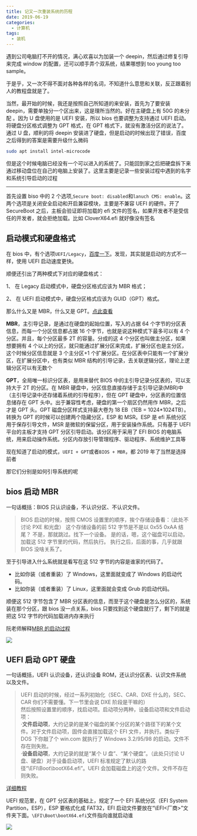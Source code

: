 ```yaml
---
title: 记又一次重装系统的历程
date: 2019-06-19
categories:
  - 计算机
tags:
  - 装机
---
```


遇到公司电脑打不开的情况，满心欢喜以为加装一个 deepin，然后通过修复引导来完成 window 的配置，还可以顺手弄个双系统，结果哪想到 too young too sample。

于是乎，又一次不得不面对各种各样的名词，不知道什么意思和关联，反正跟着别人的教程盘就是了。

当然，最开始的时候，我还是按照自己所知道的来安装，首先为了要安装 deepin，需要单独分一个区出来，这是理所当然的。好在主硬盘上有 50G 的未分配
。因为 U 盘使用的是 UEFI 安装，所以 bios 也要调整为支持通过 UEFI 启动。将硬盘分区格式调整为 GPT 格式，在 GPT 格式下，就没有激活分区的说法了。通过 U 盘，顺利的将 deepin 安装进了硬盘，但是启动的时候出现了错误，百度之后得到的答案是需要升级什么微码

```bash
sudo apt install intel-microcode
```

但是这个时候电脑已经没有一个可以进入的系统了。只能回到家之后把硬盘拆下来通过移动盘位在自己的电脑上安装了。这里主要是记录一些安装过程中遇到的名字和系统引导启动的过程

<!-- more -->

---

首先设置 biso 中的 2 个选项,`Secure boot: disabled`和`lanuch CMS: enable`。这两个选项是关闭安全启动和开启兼容模块，主要是不兼容 UEFI 的硬件。开了 SecureBoot 之后，主板会验证即将加载的 efi 文件的签名，如果开发者不是受信任的开发者，就会拒绝加载。比如 CloverX64.efi 就好像没有签名

## 启动模式和硬盘格式

在 bios 中，有个选项`UEFI/Legacy`，[百度一下](https://blog.csdn.net/z15732621736/article/details/49048779)。发现，其实就是启动的方式不一样，使用 UEFI 启动速度更快。

顺便还引出了两种模式下对应的硬盘格式：

1、 在 Legacy 启动模式中，硬盘分区格式应该为 MBR 格式；

2、 在 UEFI 启动模式中，硬盘分区格式应该为 GUID（GPT）格式。

那么什么又是 MBR，什么又是 GPT。[点此查看](https://blog.csdn.net/z15732621736/article/details/49046367)

**MBR**，主引导记录，是通过在硬盘的起始位置，写入的占据 64 个字节的分区表信息，而每一个分区信息都占据 16 个字节，也就是说这种模式下最多可以有 4 个分区。并且，每个分区最多 2T 的容量。分成的这 4 个分区也叫做主分区，如果想要拥有 4 个以上的分区，就只能通过扩展分区来完成，扩展分区也是主分区，这个时候分区信息就是 3 个主分区+1 个扩展分区。在分区表中只能有一个扩展分区，在扩展分区中，也有类似 MBR 结构的引导记录，去关联逻辑分区，理论上逻辑分区可以有无数个

**GPT**，全局唯一标识分区表，是用来替代 BIOS 中的主引导记录分区表的，可以支持大于 2T 的分区。在 MBR 硬盘中，分区信息直接存储于主引导记录(MBR)中（主引导记录中还存储着系统的引导程序），但在 GPT 硬盘中，分区表的位置信息储存在 GPT 头中。出于兼容性考虑，硬盘的第一个扇区仍然用作 MBR，之后才是 GPT 头。GPT 磁盘分区样式支持最大卷为 18 EB（1EB = 1024\*1024TB）。转换为 GPT 的时候可以创建两个隐藏分区，ESP 和 MSR。ESP 是 efi 系统分区用于保存引导文件，MSR 是微软的保留分区，用于安装操作系统。只有基于 UEFI 平台的主板才支持 GPT 分区引导启动。该分区用于采用了 EFI BIOS 的电脑系统，用来启动操作系统。分区内存放引导管理程序、驱动程序、系统维护工具等

现在知道了启动的模式，`UEFI + GPT`或者`BIOS + MBR`，都 2019 年了当然是选择前者

那它们分别是如何引导系统的呢

## bios 启动 MBR

一句话概括：BIOS 只认识设备，不认识分区、不认识文件。

> BIOS 启动的时候，按照 CMOS 设置里的顺序，挨个存储设备看：（此处不讨论 PXE 和光盘）
> 这个存储设备的前 512 字节是不是以 0x55 0xAA 结尾？
> 不是，那就跳过。找下一个设备。
> 是的话，嗯，这个磁盘可以启动，加载这 512 字节里的代码，然后执行。
> 执行之后，后面的事，几乎就跟 BIOS 没啥关系了。

至于引导进入什么系统就是看写在这 512 字节的内容是谁家的代码了。

- 比如你装（或者重装）了 Windows，这里面就变成了 Windows 的启动代码。
- 比如你装（或者重装）了 Linux，这里面就会变成 Grub 的启动代码。

顺便这 512 字节包含了 MBR 分区表的信息，而至于这个硬盘是怎么分区的，系统装在那个分区，跟 bios 没一点关系，bios 只要找到这个硬盘就行了，剩下的就是把这 512 字节的代码加载进内存来执行

阮老师解释[MBR 的启动过程](http://www.ruanyifeng.com/blog/2013/02/booting.html)

![](https://pic1.zhimg.com/80/v2-b9e4fc437c4cce5353f4def8a6584820_hd.jpg)

## UEFI 启动 GPT 硬盘

一句话概括，UEFI 认识设备，还认识设备 ROM，还认识分区表、认识文件系统以及文件。

> UEFI 启动的时候，经过一系列初始化（SEC、CAR、DXE 什么的，SEC、CAR 你们不需要懂。下一节里会说 DXE 阶段是干嘛的）  
>  然后按照设置里的顺序，找启动项。启动项分两种，设备启动项和文件启动项：  
>  ·**文件启动项**，大约记录的是某个磁盘的某个分区的某个路径下的某个文件。对于文件启动项，固件会直接加载这个 EFI 文件，并执行。类似于 DOS 下你敲了个 win.com 就执行了 Windows 3.2/95/98 的启动。文件不存在则失败。  
>  ·**设备启动项**，大约记录的就是“某个 U 盘”、“某个硬盘”。（此处只讨论 U 盘、硬盘）对于设备启动项，UEFI 标准规定了默认的路径“\EFI\Boot\bootX64.efi”。UEFI 会加载磁盘上的这个文件。文件不存在则失败。

[详细教程](https://zhuanlan.zhihu.com/p/31365115)

UEFI 规范里，在 GPT 分区表的基础上，规定了一个 EFI 系统分区（EFI System Partition，ESP），ESP 要格式化成 FAT32，EFI 启动文件要放在“\EFI\<厂商>”文件夹下面。`\EFI\Boot\bootX64.efi`文件指向谁就启动谁

![](https://pic4.zhimg.com/80/v2-4d5f4f0808f6af0c6319629bfe3a5b73_hd.jpg)
